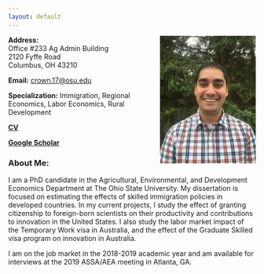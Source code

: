 ```yaml
---
layout: default
---
```

<img src = "IMG_7383.JPG" align="right" height = "260" > 





**Address:** <br>
Office #233 Ag Admin Building <br>
2120 Fyffe Road <br>
Columbus, OH 43210

**Email:** crown.17@osu.edu 

**Specialization:** Immigration, Regional Economics, Labor Economics, Rural Development


**[CV](Crown_CV_2018.pdf)**


**[Google Scholar](https://scholar.google.com/citations?user=BmpRN8sAAAAJ&hl=en)**




### About Me:
I am a PhD candidate in the Agricultural, Environmental, and Development Economics Department at The Ohio State University.  My dissertation is focused on estimating the effects of skilled immigration policies in developed countries.  In my current projects, I study the effect of granting citizenship to foreign-born scientists on their productivity and contributions to innovation in the United States.  I also study the labor market impact of the Temporary Work visa in Australia, and the effect of the Graduate Skilled visa program on innovation in Australia.

I am on the job market in the 2018-2019 academic year and am available for interviews at the 2019 ASSA/AEA meeting in Atlanta, GA.
